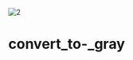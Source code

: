 ![2](https://user-images.githubusercontent.com/80622132/121804399-7d3a6000-cc5b-11eb-8d65-c6a9bfbdc839.JPG)
# convert_to-_gray
